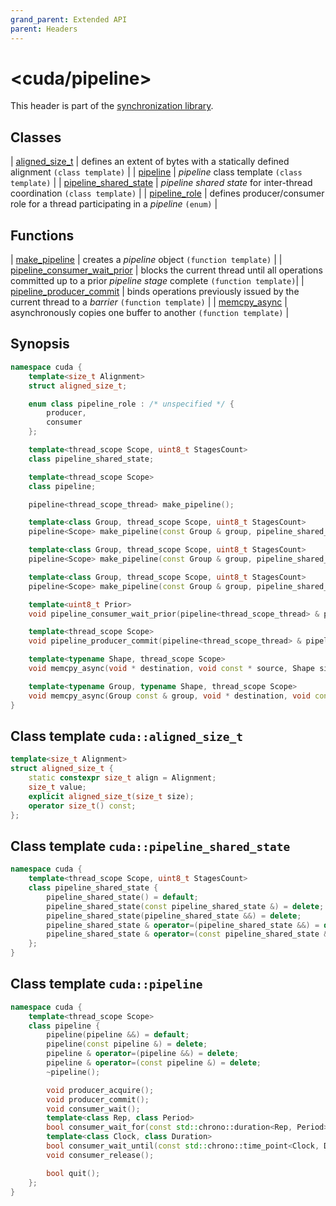 ```yaml
---
grand_parent: Extended API
parent: Headers
---
```


# \<cuda/**pipeline**>

This header is part of the [synchronization library](../synchronization_library.md).

## Classes

| [aligned_size_t](../asynchronous_operations_library/aligned_size_t.md)       | defines an extent of bytes with a statically defined alignment `(class template)`  |
| [pipeline](../synchronization_library/pipeline.md)                           | _pipeline_ class template `(class template)`                                       |
| [pipeline_shared_state](../synchronization_library/pipeline_shared_state.md) | _pipeline shared state_ for inter-thread coordination `(class template)`           |
| [pipeline_role](../synchronization_library/pipeline_role.md)                 | defines producer/consumer role for a thread participating in a _pipeline_ `(enum)` |

## Functions

| [make_pipeline](../synchronization_library/make_pipeline.md)                               | creates a _pipeline_ object `(function template)`                                                                     |
| [pipeline_consumer_wait_prior](../synchronization_library/pipeline_consumer_wait_prior.md) | blocks the current thread until all operations committed up to a prior _pipeline stage_ complete `(function template)`|
| [pipeline_producer_commit](../synchronization_library/pipeline_producer_commit.md)         | binds operations previously issued by the current thread to a _barrier_ `(function template)`                         |
| [memcpy_async](../asynchronous_operations_library/memcpy_async.md)                         | asynchronously copies one buffer to another `(function template)`                                                     |

## Synopsis

```c++
namespace cuda {
    template<size_t Alignment>
    struct aligned_size_t;

    enum class pipeline_role : /* unspecified */ {
        producer,
        consumer
    };

    template<thread_scope Scope, uint8_t StagesCount>
    class pipeline_shared_state;

    template<thread_scope Scope>
    class pipeline;

    pipeline<thread_scope_thread> make_pipeline();

    template<class Group, thread_scope Scope, uint8_t StagesCount>
    pipeline<Scope> make_pipeline(const Group & group, pipeline_shared_state<Scope, StagesCount> * shared_state);

    template<class Group, thread_scope Scope, uint8_t StagesCount>
    pipeline<Scope> make_pipeline(const Group & group, pipeline_shared_state<Scope, StagesCount> * shared_state, size_t producer_count);

    template<class Group, thread_scope Scope, uint8_t StagesCount>
    pipeline<Scope> make_pipeline(const Group & group, pipeline_shared_state<Scope, StagesCount> * shared_state, pipeline_role role);

    template<uint8_t Prior>
    void pipeline_consumer_wait_prior(pipeline<thread_scope_thread> & pipeline);

    template<thread_scope Scope>
    void pipeline_producer_commit(pipeline<thread_scope_thread> & pipeline, barrier<Scope> & barrier);

    template<typename Shape, thread_scope Scope>
    void memcpy_async(void * destination, void const * source, Shape size, pipeline<Scope> & pipeline);

    template<typename Group, typename Shape, thread_scope Scope>
    void memcpy_async(Group const & group, void * destination, void const * source, Shape size, pipeline<Scope> & pipeline);
}
```

## Class template `cuda::aligned_size_t`

```c++
template<size_t Alignment>
struct aligned_size_t {
    static constexpr size_t align = Alignment;
    size_t value;
    explicit aligned_size_t(size_t size);
    operator size_t() const;
};
```


## Class template `cuda::pipeline_shared_state`

```c++
namespace cuda {
    template<thread_scope Scope, uint8_t StagesCount>
    class pipeline_shared_state {
        pipeline_shared_state() = default;
        pipeline_shared_state(const pipeline_shared_state &) = delete;
        pipeline_shared_state(pipeline_shared_state &&) = delete;
        pipeline_shared_state & operator=(pipeline_shared_state &&) = delete;
        pipeline_shared_state & operator=(const pipeline_shared_state &) =  delete;
    };
}
```

## Class template `cuda::pipeline`

```c++
namespace cuda {
    template<thread_scope Scope>
    class pipeline {
        pipeline(pipeline &&) = default;
        pipeline(const pipeline &) = delete;
        pipeline & operator=(pipeline &&) = delete;
        pipeline & operator=(const pipeline &) = delete;
        ~pipeline();

        void producer_acquire();
        void producer_commit();
        void consumer_wait();
        template<class Rep, class Period>
        bool consumer_wait_for(const std::chrono::duration<Rep, Period> & duration);
        template<class Clock, class Duration>
        bool consumer_wait_until(const std::chrono::time_point<Clock, Duration> & time_point);
        void consumer_release();

        bool quit();
    };
}
```
